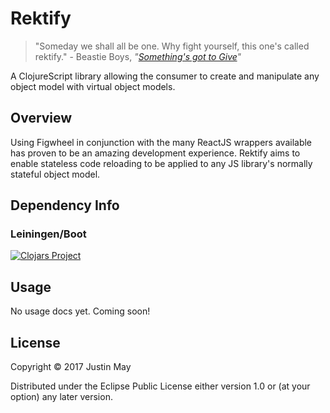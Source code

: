 # Rektify

> "Someday we shall all be one. Why fight yourself,
> this one's called rektify." \- Beastie Boys,
> _"[Something's got to Give](https://www.youtube.com/watch?v=teQqelBTw7g)"_

A ClojureScript library allowing the consumer to create and manipulate any object model with virtual object models.

## Overview

Using Figwheel in conjunction with the many ReactJS wrappers available has proven to be an amazing development experience. Rektify aims to enable stateless code reloading to be applied to any JS library's normally stateful object model.

## Dependency Info

### Leiningen/Boot

[![Clojars Project](https://img.shields.io/clojars/v/dankreek/rektify.svg)](https://clojars.org/dankreek/rektify)

## Usage

No usage docs yet. Coming soon! 

## License

Copyright © 2017 Justin May

Distributed under the Eclipse Public License either version 1.0 or (at your option) any later version.
